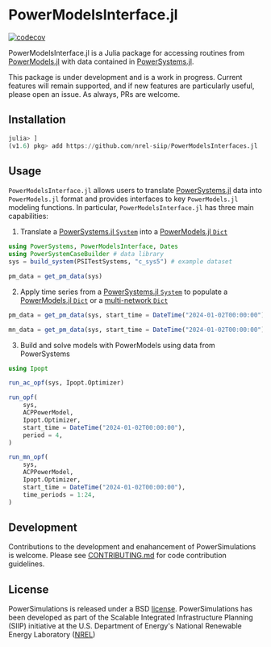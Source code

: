 # PowerModelsInterface.jl

[![codecov](https://codecov.io/gh/nrel-siip/PowerModelsInterface.jl/branch/main/graph/badge.svg)](https://codecov.io/gh/nrel-siip/PowerModelsInterface.jl)

PowerModelsInterface.jl is a Julia package for accessing routines from [PowerModels.jl](https://github.com/lanl-ansi/PowerModels.jl) with data contained in [PowerSystems.jl](https://github.com/nrel-siip/PowerSystems.jl).

This package is under development and is a work in progress. Current features will remain supported, and if new
features are particularly useful, please open an issue. As always, PRs are welcome.
## Installation

```julia
julia> ]
(v1.6) pkg> add https://github.com/nrel-siip/PowerModelsInterfaces.jl
```

## Usage

`PowerModelsInterface.jl` allows users to translate [PowerSystems.jl](https://github.com/NREL-SIIP/PowerSystems.jl) data into `PowerModels.jl` format and provides interfaces to key `PowerModels.jl` modeling functions. In particular, `PowerModelsInterface.jl` has three main capabilities:

1. Translate a [PowerSystems.jl `System`](https://nrel-siip.github.io/PowerSystems.jl/stable/modeler_guide/system/) into a [PowerModels.jl `Dict`](https://lanl-ansi.github.io/PowerModels.jl/stable/network-data/)

```julia
using PowerSystems, PowerModelsInterface, Dates
using PowerSystemCaseBuilder # data library
sys = build_system(PSITestSystems, "c_sys5") # example dataset

pm_data = get_pm_data(sys)
```

2. Apply time series from a [PowerSystems.jl `System`](https://nrel-siip.github.io/PowerSystems.jl/stable/modeler_guide/system/) to populate a [PowerModels.jl `Dict`](https://lanl-ansi.github.io/PowerModels.jl/stable/network-data/) or a [multi-network `Dict`](https://lanl-ansi.github.io/PowerModels.jl/stable/multi-networks/)

```julia
pm_data = get_pm_data(sys, start_time = DateTime("2024-01-02T00:00:00"), period = 4) #applies data from the 4th period of the 2nd forecast to pm_data

mn_data = get_pm_data(sys, start_time = DateTime("2024-01-02T00:00:00"), time_periods = 1:4) #applies data from the 4th period of the 2nd forecast to pm_data
```

3. Build and solve models with PowerModels using data from PowerSystems

```julia
using Ipopt

run_ac_opf(sys, Ipopt.Optimizer)

run_opf(
    sys,
    ACPPowerModel,
    Ipopt.Optimizer,
    start_time = DateTime("2024-01-02T00:00:00"),
    period = 4,
)

run_mn_opf(
    sys,
    ACPPowerModel,
    Ipopt.Optimizer,
    start_time = DateTime("2024-01-02T00:00:00"),
    time_periods = 1:24,
)
```

## Development

Contributions to the development and enahancement of PowerSimulations is welcome. Please see [CONTRIBUTING.md](https://github.com/NREL-SIIP/PowerSimulations.jl/blob/master/CONTRIBUTING.md) for code contribution guidelines.

## License

PowerSimulations is released under a BSD [license](https://github.com/NREL/PowerSimulations.jl/blob/master/LICENSE). PowerSimulations has been developed as part of the Scalable Integrated Infrastructure Planning (SIIP)
initiative at the U.S. Department of Energy's National Renewable Energy Laboratory ([NREL](https://www.nrel.gov/))
